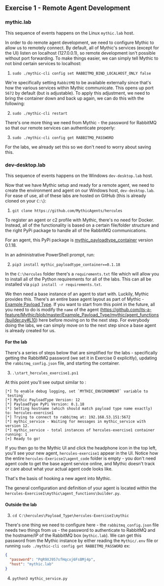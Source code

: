 ## Exercise 1 - Remote Agent Development

### mythic.lab
This sequence of events happens on the Linux `mythic.lab` host.

In order to do remote agent development, we need to configure Mythic to allow us to remotely connect. By default, all of Mythic's services (except for the UI) listen on localhost (127.0.0.1), so remote development isn't possible without port forwarding. To make things easier, we can simply tell Mythic to not bind certain services to localhost:

1. `sudo ./mythic-cli config set RABBITMQ_BIND_LOCALHOST_ONLY false`

We're specifically setting `RabbitMQ` to be available externally since that's how the various services within Mythic communicate. This opens up port `5672` by default (but is adjustable). To apply this adjustment, we need to bring the container down and back up again, we can do this with the following:

2. `sudo ./mythic-cli restart`

There's one more thing we need from Mythic - the password for RabbitMQ so that our remote services can authenticate properly:

3. `sudo ./mythic-cli config get RABBITMQ_PASSWORD`

For the labs, we already set this so we don't need to worry about saving this.

### dev-desktop.lab
This sequence of events happens on the Windows `dev-desktop.lab` host.

Now that we have Mythic setup and ready for a remote agent, we need to create the environment and agent on our Windows host, `dev-desktop.lab`. For ease of use, all of these labs are hosted on GitHub (this is already cloned on your `C:\`):

1. `git clone https://github.com/MythicAgents/hercules`


To register an agent or c2 profile with Mythic, there's no need for Docker. Instead, all of the functionality is based on a certain file/folder structure and the right PyPi package to handle all of the RabbitMQ communications.

For an agent, this PyPi package is [mythic_payloadtype_container](https://pypi.org/project/mythic-payloadtype-container/) version 0.1.18.

In an administrative PowerShell prompt, run:

2. `pip3 install mythic_payloadtype_container==0.1.18`

In the `C:\hercules` folder there's a `requirements.txt` file which will allow you to install all of the Python requirements for all of the labs. This can all be installed via `pip3 install -r requirements.txt`. 

We then need a base instance of an agent to start with. Luckily, Mythic provides this. There's an entire base agent layout as part of Mythic - [Example Payload Type](https://github.com/its-a-feature/Mythic/tree/master/Example_Payload_Type). If you want to start from this point in the future, all you need to do is modify the `name` of the agent (https://github.com/its-a-feature/Mythic/blob/master/Example_Payload_Type/mythic/agent_functions/builder.py#L10) here before moving on to the next step. For everybody doing the labs, we can simply move on to the next step since a base agent is already created for us.

#### For the lab

There's a series of steps below that are simplified for the labs - specifically getting the RabbitMQ password (we set it in Exercise 0 explicitly), updating the `rabbitmq_config.json` file, and starting the container.

3. `.\start_hercules_exercise1.ps1`

At this point you'll see output similar to :

```
[*] To enable debug logging, set `MYTHIC_ENVIRONMENT` variable to `testing`
[*] Mythic PayloadType Version: 12
[*] PayloadType PyPi Version: 0.1.18
[*] Setting hostname (which should match payload type name exactly) to: hercules-exercise1
[*] Trying to connect to rabbitmq at: 192.168.53.151:5672
[*] mythic_service - Waiting for messages in mythic_service with version 12.
[*] mythic_service - total instances of hercules-exercise1 container running: 1
[+] Ready to go!
```

If you then go to the Mythic UI and click the headphone icon in the top left, you'll see your new agent, `hercules-exercise1` appear in the UI. Notice how the entire `hercules-Exericse1\agent_code` folder is empty - you don't need agent code to get the base agent service online, and Mythic doesn't track or care about what your actual agent code looks like.

That's the basis of hooking a new agent into Mythic. 

The general configuration and definition of your agent is located within the `hercules-Exercise1\mythic\agent_functions\builder.py`.

#### Outside the lab

3. `cd C:\hercules\Payload_Type\hercules-Exercise1\mythic`

There's one thing we need to configure here - the `rabbitmq_config.json` file needs two things from us - the password to authenticate to RabbitMQ and the hostname/IP of the RabbitMQ box (`mythic.lab`). We can get this password from the Mythic instance by either reading the `Mythic/.env` file or running `sudo ./mythic-cli config get RABBITMQ_PASSWORD`
ex:
```json
{
  "password": "PqR9XJ957sfHqcxj6FsBMj4p",
  "host": "mythic.lab"
}
```

4. `python3 mythic_service.py`